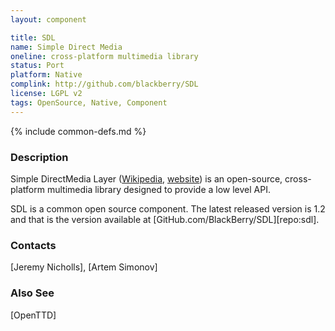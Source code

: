 ```yaml
---
layout: component

title: SDL
name: Simple Direct Media
oneline: cross-platform multimedia library
status: Port
platform: Native
complink: http://github.com/blackberry/SDL
license: LGPL v2
tags: OpenSource, Native, Component
---
```

{% include common-defs.md %}

### Description

Simple DirectMedia Layer
([Wikipedia](http://en.wikipedia.org/wiki/Simple_DirectMedia_Layer),
[website](http://www.libsdl.org/)) is an open-source, cross-platform multimedia
library designed to provide a low level API.

SDL is a common open source component.  The latest released version is 1.2 and that is the version
available at [GitHub.com/BlackBerry/SDL][repo:sdl].

### Contacts
[Jeremy Nicholls], [Artem Simonov]

### Also See
[OpenTTD]